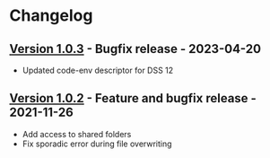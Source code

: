 # Changelog

## [Version 1.0.3](https://github.com/dataiku/dss-plugin-onedrive/releases/tag/v1.0.3) - Bugfix release - 2023-04-20

- Updated code-env descriptor for DSS 12

## [Version 1.0.2](https://github.com/dataiku/dss-plugin-onedrive/releases/tag/v1.0.2) - Feature and bugfix release - 2021-11-26

- Add access to shared folders
- Fix sporadic error during file overwriting
